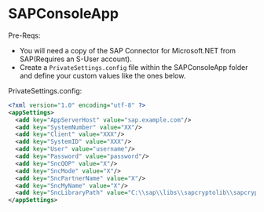 # SAPConsoleApp

Pre-Reqs:

 - You will need a copy of the SAP Connector for Microsoft.NET from SAP(Requires an S-User account).
 - Create a `PrivateSettings.config` file within the SAPConsoleApp folder and define your custom values like the ones below.

PrivateSettings.config:

```xml
<?xml version="1.0" encoding="utf-8" ?>
<appSettings>
  <add key="AppServerHost" value="sap.example.com"/>
  <add key="SystemNumber" value="XX"/>
  <add key="Client" value="XXX"/>
  <add key="SystemID" value="XXX"/>
  <add key="User" value="username"/>
  <add key="Password" value="password"/>
  <add key="SncQOP" value="X"/>
  <add key="SncMode" value="X"/>
  <add key="SncPartnerName" value="X"/>
  <add key="SncMyName" value="X"/>
  <add key="SncLibraryPath" value="C:\\sap\\libs\\sapcryptolib\\sapcrypto.dll"/>
</appSettings>
```